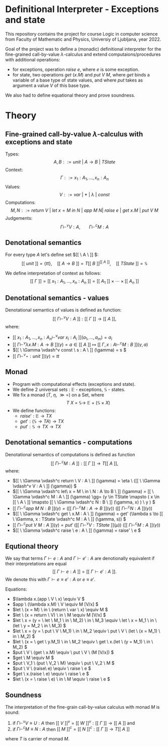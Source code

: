 # Definitional Interpreter - Exceptions and state

This repository contains the project for course Logic in computer science from Faculty of Mathematic and Physics, Universiy of Ljubljana, year 2022.

Goal of the project was to define a (monadic) definitional interpreter for the fine-grained call-by-value $\lambda$-calculus and extend computaions/procedures with additional operations:
* for exceptions, operation $raise \ e$, where $e$ is some exception.
* for state, two operations $get \ (x.M)$ and $put \ V \ M$, where $get$ binds a variable of a base type of state values, and where $put$ takes as argument a value $V$ of this base type.

We also had to define equational theory and prove soundness.

# Theory
## Fine-grained call-by-value $\lambda$-calculus with exceptions and state

Types: 
    $$A, B ::= unit \ | \ A \rightarrow B \ | \ TState$$
Context: 
    $$\Gamma ::= x_1 : A_1 ,\ldots, x_n : A_n$$
Values: 
    $$V ::= var \ | \ * \ | \ \lambda \ | \ const$$
Computations: 
$$M, N ::= return \ V \ | \ let \   x = M \ in \ N \  | \ app \ M \ N | \ raise \ e \ | \ get \ x.M \ | \ put \ V \ M $$
Judgements:
$$\Gamma \vdash^{v} V : A, \ \ \ \ \ \ \ \Gamma \vdash^{c} M : A $$

## Denotational semantics

For every type $A$ let's define set $[[ \  A \ ]] $:
$$[[ \  unit \ ]]  = \{tt\}, \quad [[ \  A \to B \ ]]  = T [[ \  B \ ]] ^{[[ \  A \ ]] }, \quad [[ \  TState \ ]]  = \mathbb{S}$$

We define interpretation of context as follows:
$$[[ \  \Gamma \ ]]  = [[ \  x_1 : A_1, \ldots, x_n : A_n \ ]]  = [[ \  A_1 \ ]]  \times \cdots \times [[ \  A_n \ ]]$$

## Denotational semantics - values

Denotational semantics of values is defined as function: $$[[ \  \Gamma \vdash^v V : A \ ]]  : [[ \  \Gamma \ ]]  \to [[ \  A \ ]] ,$$
where:
* $[[ \  x_1 : A_1, \ldots, x_n : A_n \vdash^v var \ x_i : A_i \ ]]  (a_1, \ldots, a_m) = a_i$
* $[[ \  \Gamma \vdash^v \lambda x.M : A \to B \ ]]  (\gamma) = a \in [[ \  A \ ]]  \mapsto [[ \  \Gamma, x : A \vdash^c M : B \ ]]  (\gamma , a)$
* $[[ \  \Gamma \vdash^v const \ s : A \ ]]  (\gamma) = s $
* $[[ \  \Gamma \vdash^v \star : unit  \ ]]  (\gamma) = tt$

## Monad

* Program with computational effects (exceptions and state).
* We define 2 universal sets : $\mathbb{E}$ - $\text{exceptions}$, $\mathbb{S}$ - $\text{states}$.
* We fix a monad ($T$, $\eta$, $\gg=$) on a Set, where
$$T \ X \ = \ \mathbb{S} \rightarrow \ \mathbb{E} \ + \ (\mathbb{S} \ \times \ X)$$
* We define functions:
  * $raise' : \mathbb{E} \rightarrow  T X$
  * $get' : (\mathbb{S} \rightarrow T A) \rightarrow T X$
  * $put' : \mathbb{S} \rightarrow T X \rightarrow T X$

## Denotational semantics - computations


Denotational semantics of computations is defined as function $$[[ \  \Gamma \vdash^c M : A \ ]]  : [[ \  \Gamma \ ]]  \to T [[ \  A \ ]] ,$$
where:
* $[[ \  \Gamma \vdash^c return \ V : A \ ]]  (\gamma) = \eta \ ([[ \  \Gamma \vdash^v V : A \ ]]  (\gamma)) $
* $[[ \  \Gamma \vdash^c let\ x = M \ in \ N  : A \to B \ ]]  (\gamma) = [[ \  \Gamma \vdash^c M : A \ ]] (\gamma)  \gg= (y \in TState \mapsto ( x \in [[ \ A \ ]] \mapsto [[ \  \Gamma \vdash^c N : B \ ]] (\gamma, x) ) \ y )  $
* $[[ \  \Gamma \vdash^c app \ M \ N : B \ ]]  (\gamma) = ([[ \  \Gamma \vdash^c M : A \to B \ ]]  (\gamma)) \ ([[ \  \Gamma \vdash^c N : A \ ]]  (\gamma))$
* $[[ \  \Gamma \vdash^c get \ x.M : A \ ]]  (\gamma) = get' (\lambda s \to [[ \  \Gamma, x : TState \vdash^c M : A \ ]]  (\gamma, s)) $
* $[[ \  \Gamma \vdash^c put \ V \ M : A \ ]]  (\gamma) =  put' \ ([[ \  \Gamma \vdash^v V : TState \ ]]  (\mu)) \ ([[ \  \Gamma \vdash^c M : A \ ]]  (\gamma))$
* $[[ \  \Gamma \vdash^c raise \ e : A \ ]]  (\gamma) = raise' \ e $

## Equtional theory

We say that terms $\Gamma \vdash e : A$ and $\Gamma \vdash e' : A$ are denotionally equivalent if their interpretations are equal $$[[ \  \Gamma \vdash e : A \ ]]  = [[ \  \Gamma \vdash e' : A \ ]] .$$ 
We denote this with $\Gamma \vdash e \equiv e' : A$ or $e \equiv e'$.

Equations:
* $\lambda x.(app \ V \ x) \equiv V $
* $app \ (\lambda x.M) \ V \equiv M [V/x] $
* $let \ (x = M) \ in \ (return \ var \ x) \equiv M $
* $let \ (x = return \ V) \ in \ M \equiv M [V/x] $
* $let \ x = (y = \ let \ M_1 \ in \ M_2) \ in \ M_3 \equiv \ let \ x = M_1  \ in \ (let \ y = M_2 \ in \ M_3) $
* $let \ x = (y = \ put \ V \ M_1) \ in \ M_2 \equiv \ put \ V \ (let \ (x = M_1) \ in \  M_2) $
* $let \ (x = \ get \ y.M_1) \ in \ M_2 \equiv \ get \ x.(let \ (y = M_1) \ in \ M_2) $
* $put \ V \ (get \ x.M) \equiv \ put \ V \ (M [V/x]) $
* $get \ M \equiv M $
* $put \ V_1 \ (put \ V_2 \ M) \equiv \ put \ V_2 \ M $
* $put \ V \ (raise\ e) \equiv \ raise \ e $
* $get \ x.(raise \ e) \equiv \ raise \ e $
* $let \ (x = \ raise \ e) \ in \ M \equiv \ raise \ e $


## Soundness

The interpretation of the fine-grain call-by-value calculus with monad $M$ is sound:
1. if $\Gamma \vdash^v V \equiv U : A$ then $[[ \  V \ ]] ^v = [[ \  W \ ]] ^v : [[ \  \Gamma \ ]]  \to [[ \  A \ ]]$ and
2. if $\Gamma \vdash^c M \equiv N : A$ then $[[ \  M \ ]] ^c = [[ \  N \ ]] ^c : [[ \  \Gamma \ ]]  \to T [[ \  A \ ]]$

where $T$ is carrier of monad $M$.
